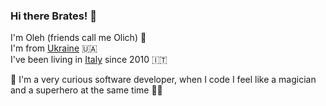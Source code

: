 ### Hi there Brates! 👋

I'm Oleh (friends call me Olich) 👱 <br>
I'm from [Ukraine](https://goo.gl/maps/TNhdrpgGgsRaUbJy7) 🇺🇦 <br>
I've been living in [Italy](https://goo.gl/maps/LjJxzanHLYo7A1TQA) since 2010  🇮🇹 <br>

🧙 I'm a very curious software developer, when I code I feel like a magician and a superhero at the same time 🦸‍♂️

<!--
**olich97/olich97** is a ✨ _special_ ✨ repository because its `README.md` (this file) appears on your GitHub profile.

Here are some ideas to get you started:

- 🔭 I’m currently working on ...
- 🌱 I’m currently learning ...
- 👯 I’m looking to collaborate on ...
- 🤔 I’m looking for help with ...
- 💬 Ask me about ...
- 📫 How to reach me: ...
- 😄 Pronouns: ...
- ⚡ Fun fact: ...
-->
